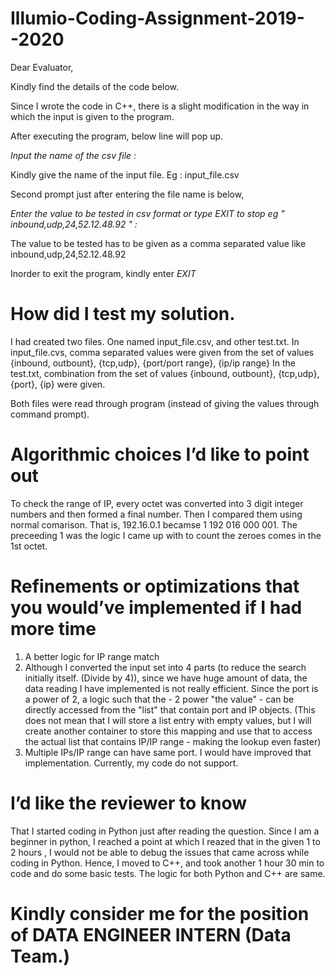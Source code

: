 # Illumio-Coding-Assignment-2019--2020

Dear Evaluator,

Kindly find the details of the code below.

Since I wrote the code in C++, there is a slight modification in the way in which the input is given to the program.

After executing the program, below line will pop up.

 *Input the name of the csv file :*

Kindly give the name of the input file. Eg : input_file.csv

Second prompt just after entering the file name is below,

 *Enter the value to be tested in csv format or type EXIT to stop eg " inbound,udp,24,52.12.48.92 " :*
 
The value to be tested has to be given as a comma separated value like inbound,udp,24,52.12.48.92

Inorder to exit the program, kindly enter *EXIT*


# How did I test my solution.
   I had created two files.
   One named input_file.csv, and other test.txt.
   In input_file.cvs, comma separated values were given from the set of values {inbound, outbount}, {tcp,udp}, {port/port range}, {ip/ip range}
   In the test.txt, combination from the set of values {inbound, outbount}, {tcp,udp}, {port}, {ip} were given.
   
   Both files were read through program (instead of giving the values through command prompt).

# Algorithmic choices I’d like to point out
  To check the range of IP, every octet was converted into 3 digit integer numbers and then formed a final number. Then I compared them using normal comarison.
  That is, 192.16.0.1 becamse 1 192 016 000 001. The preceeding 1 was the logic I came up with to count the zeroes comes in the 1st octet.
  
# Refinements or optimizations that you would’ve implemented if I had more time
  1. A better logic for IP range match
  2. Although I converted the input set into 4 parts (to reduce the search initially itself. (Divide by 4)), since we have huge amount of data, the data reading I have implemented is not really efficient. 
  Since the port is a power of 2, a logic such that the - 2 power "the value" - can be directly accessed from the "list" that contain port and IP objects. (This does not mean that I will store a list entry with empty values, but I will create another container to store this mapping and use that to access the actual list that contains IP/IP range - making the lookup even faster)
  3. Multiple IPs/IP range can have same port. I would have improved that implementation. Currently, my code do not support.

# I’d like the reviewer to know
  That I started coding in Python just after reading the question. Since I am a beginner in python, I reached a point at which I reazed that in the given 1 to 2 hours , I would not be able to debug the issues that came across while coding in Python. Hence, I moved to C++, and took another 1 hour 30 min to code and do some basic tests. The logic for both Python and C++ are same. 

# Kindly consider me for the position of DATA ENGINEER INTERN (Data Team.) 

